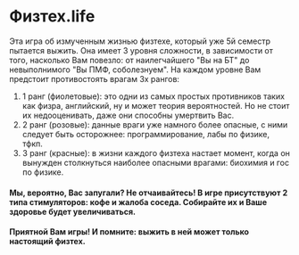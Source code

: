 # Физтех.life
Эта игра об измученным жизнью физтехе, который уже 5й семестр пытается выжить. 
Она имеет 3 уровня сложности, в зависимости от того, насколько Вам повезло: от наилегчайшего "Вы на БТ" до невыполнимого "Вы ПМФ, соболезнуем".
На каждом уровне Вам предстоит противостоять врагам 3х рангов:
1. 1 ранг (фиолетовые): это одни из самых простых противников таких как физра, английский, ну и может теория вероятностей. Но не стоит их недооценивать, даже они способны умертвить Вас.
2. 2 ранг (розовые): данные враги уже намного более опасные, с ними следует быть осторожнее: программирование, лабы по физике, тфкп.
3. 3 ранг (красные): в жизни каждого физтеха настает момент, когда он вынужден столкнуться наиболее опасными врагами: биохимия и гос по физике.
#### Мы, вероятно, Вас запугали? Не отчаивайтесь! В игре присутствуют 2 типа стимуляторов: кофе и жалоба соседа. Собирайте их и Ваше здоровье будет увеличиваться.
#### Приятной Вам игры! И помните: выжить в ней может только настоящий физтех.